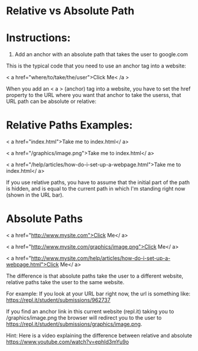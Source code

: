 # Relative vs Absolute Path

# Instructions:

1) Add an anchor with an absolute path that takes the user to google.com

This is the typical code that you need to use an anchor tag into a website:

< a href="where/to/take/the/user">Click Me< /a >

When you add an < a > (anchor) tag into a website, you have to set the href property to the URL where you want that anchor to take the userss, that URL path can be absolute or relative:

# Relative Paths Examples:

< a href="index.html">Take me to index.html</ a>

< a href="/graphics/image.png">Take me to index.html</ a>

< a href="/help/articles/how-do-i-set-up-a-webpage.html">Take me to index.html</ a>

If you use relative paths, you have to assume that the initial part of the path is hidden, and is equal to the current path in which I'm standing right now (shown in the URL bar).


# Absolute Paths

< a href="http://www.mysite.com">Click Me</ a>

< a href="http://www.mysite.com/graphics/image.png">Click Me</ a>

< a href="http://www.mysite.com/help/articles/how-do-i-set-up-a-webpage.html">Click Me</ a>

The difference is that absolute paths take the user to a different website, relative paths take the user to the same website.


For example: If you look at your URL bar right now, the url is something like:
https://repl.it/student/submissions/962737



If you find an anchor link in this current website (repl.it) taking you to  /graphics/image.png the browser will redirect you to  the user to https://repl.it/student/submissions/graphics/image.png.


Hint:
Here is a video explaining the difference between relative and absolute
https://www.youtube.com/watch?v=ephId3mYu9o